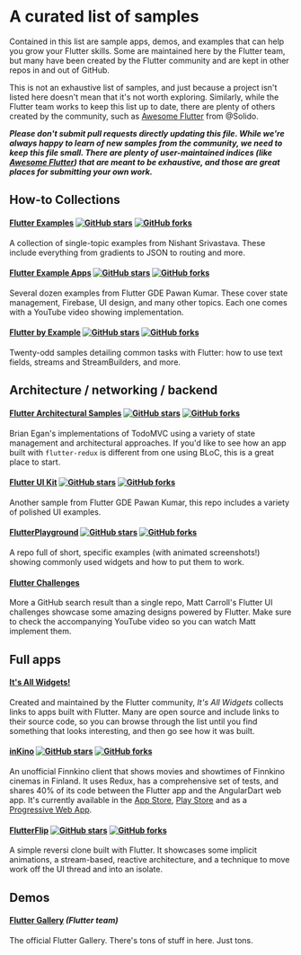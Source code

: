 # A curated list of samples

Contained in this list are sample apps, demos, and examples that can help you
grow your Flutter skills. Some are maintained here by the Flutter team,
but many have been created by the Flutter community and are kept in other repos
in and out of GitHub.

This is not an exhaustive list of samples, and just because a project
isn't listed here doesn't mean that it's not worth exploring. Similarly, while
the Flutter team works to keep this list up to date, there are plenty of others
created by the community, such as
[Awesome Flutter](https://github.com/Solido/awesome-flutter) from @Solido.

***Please don't submit pull requests directly updating this file. While we're
always happy to learn of new samples from the community, we need
to keep this file small. There are plenty of user-maintained indices (like
[Awesome Flutter](https://github.com/Solido/awesome-flutter)) that are meant to
be exhaustive, and those are great places for submitting your own work.***

## How-to Collections

#### [Flutter Examples](https://github.com/nisrulz/flutter-examples) [![GitHub stars](https://img.shields.io/github/stars/nisrulz/flutter-examples.svg?style=social&label=Star)](https://github.com/nisrulz/flutter-examples) [![GitHub forks](https://img.shields.io/github/forks/nisrulz/flutter-examples.svg?style=social&label=Fork)](https://github.com/nisrulz/flutter-examples/fork)

A collection of single-topic examples from Nishant Srivastava. These include
everything from gradients to JSON to routing and more.

#### [Flutter Example Apps](https://github.com/iampawan/FlutterExampleApps) [![GitHub stars](https://img.shields.io/github/stars/iampawan/FlutterExampleApps.svg?style=social&label=Star)](https://github.com/iampawan/FlutterExampleApps) [![GitHub forks](https://img.shields.io/github/forks/iampawan/FlutterExampleApps.svg?style=social&label=Fork)](https://github.com/iampawan/FlutterExampleApps/fork)

Several dozen examples from Flutter GDE Pawan Kumar. These cover state
management, Firebase, UI design, and many other topics. Each one comes with a
YouTube video showing implementation.

#### [Flutter by Example](https://github.com/mjohnsullivan/flutter-by-example) [![GitHub stars](https://img.shields.io/github/stars/mjohnsullivan/flutter-by-example.svg?style=social&label=Star)](https://github.com/mjohnsullivan/flutter-by-example) [![GitHub forks](https://img.shields.io/github/forks/mjohnsullivan/flutter-by-example.svg?style=social&label=Fork)](https://github.com/mjohnsullivan/flutter-by-example/fork)

Twenty-odd samples detailing common tasks with Flutter: how to use text fields,
streams and StreamBuilders, and more.

## Architecture / networking / backend

#### [Flutter Architectural Samples](https://github.com/brianegan/flutter_architecture_samples) [![GitHub stars](https://img.shields.io/github/stars/brianegan/flutter_architecture_samples.svg?style=social&label=Star)](https://github.com/brianegan/flutter_architecture_samples) [![GitHub forks](https://img.shields.io/github/forks/brianegan/flutter_architecture_samples.svg?style=social&label=Fork)](https://github.com/brianegan/flutter_architecture_samples/fork)

Brian Egan's implementations of TodoMVC using a variety of state management and
architectural approaches. If you'd like to see how an app built with
`flutter-redux` is different from one using BLoC, this is a great place to
start.

#### [Flutter UI Kit](https://github.com/iampawan/Flutter-UI-Kit) [![GitHub stars](https://img.shields.io/github/stars/iampawan/Flutter-UI-Kit.svg?style=social&label=Star)](https://github.com/iampawan/Flutter-UI-Kit) [![GitHub forks](https://img.shields.io/github/forks/iampawan/Flutter-UI-Kit.svg?style=social&label=Fork)](https://github.com/iampawan/Flutter-UI-Kit/fork)
Another sample from Flutter GDE Pawan Kumar, this repo includes a variety of
polished UI examples.

#### [FlutterPlayground](https://github.com/ibhavikmakwana/FlutterPlayground) [![GitHub stars](https://img.shields.io/github/stars/ibhavikmakwana/FlutterPlayground.svg?style=social&label=Star)](https://github.com/ibhavikmakwana/FlutterPlayground) [![GitHub forks](https://img.shields.io/github/forks/ibhavikmakwana/FlutterPlayground.svg?style=social&label=Fork)](https://github.com/ibhavikmakwana/FlutterPlayground/fork)

A repo full of short, specific examples (with animated screenshots!) showing
commonly used widgets and how to put them to work.

#### [Flutter Challenges](https://github.com/matthew-carroll?tab=repositories&q=flutter_ui_challenge)
More a GitHub search result than a single repo, Matt Carroll's Flutter UI
challenges showcase some amazing designs powered by Flutter. Make sure to check
the accompanying YouTube video so you can watch Matt implement them.

## Full apps

#### [It's All Widgets!](https://itsallwidgets.com?open_source=true)
Created and maintained by the Flutter community, *It's All Widgets* collects
links to apps built with Flutter. Many are open source and include links to
their source code, so you can browse through the list until you find something
that looks interesting, and then go see how it was built.

#### [inKino](https://github.com/roughike/inKino) [![GitHub stars](https://img.shields.io/github/stars/roughike/inKino.svg?style=social&label=Star)](https://github.com/roughike/inKino) [![GitHub forks](https://img.shields.io/github/forks/roughike/inKino.svg?style=social&label=Fork)](https://github.com/roughike/inKino/fork)
An unofficial Finnkino client that shows movies and showtimes of Finnkino
cinemas in Finland. It uses Redux, has a comprehensive set of tests, and shares
40% of its code between the Flutter app and the AngularDart web app.
It's currently available in the
[App Store](https://itunes.apple.com/gb/app/inkino/id1367181450?mt=8),
[Play Store](https://play.google.com/store/apps/details?id=com.roughike.inkino)
and as a [Progressive Web App](https://inkino.app).

#### [FlutterFlip](https://github.com/redbrogdon/flutterflip) [![GitHub stars](https://img.shields.io/github/stars/redbrogdon/flutterflip.svg?style=social&label=Star)](https://github.com/redbrogdon/flutterflip) [![GitHub forks](https://img.shields.io/github/forks/redbrogdon/flutterflip.svg?style=social&label=Fork)](https://github.com/redbrogdon/flutterflip/fork)
A simple reversi clone built with Flutter. It showcases some implicit animations,
a stream-based, reactive architecture, and a technique to move work off the UI
thread and into an isolate.

## Demos

#### [Flutter Gallery](https://github.com/flutter/flutter/tree/master/examples/flutter_gallery) _(Flutter team)_
The official Flutter Gallery. There's tons of stuff in here. Just tons.
